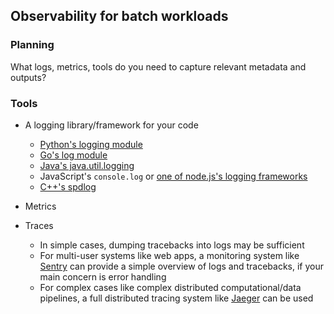 ## Observability for batch workloads

### Planning

What logs, metrics, tools do you need to capture relevant metadata and outputs?

### Tools

- A logging library/framework for your code
    - [Python's logging module](https://docs.python.org/3/library/logging.html)
    - [Go's log module](https://gobyexample.com/logging)
    - [Java's java.util.logging](https://blog.sentry.io/a-guide-to-logging-and-debugging-in-java/)
    - JavaScript's `console.log` or [one of node.js's logging frameworks](https://engineering.deptagency.com/in-praise-of-logging-a-node-js-javascript-logging-guide)
    - [C++'s spdlog](https://github.com/gabime/spdlog)

- Metrics


- Traces
    - In simple cases, dumping tracebacks into logs may be sufficient
    - For multi-user systems like web apps, a monitoring system like [Sentry](https://sentry.io/welcome/) can provide a simple overview of logs and tracebacks, if your main concern is error handling
    - For complex cases like complex distributed computational/data pipelines, a full distributed tracing system like [Jaeger](https://www.jaegertracing.io/) can be used
